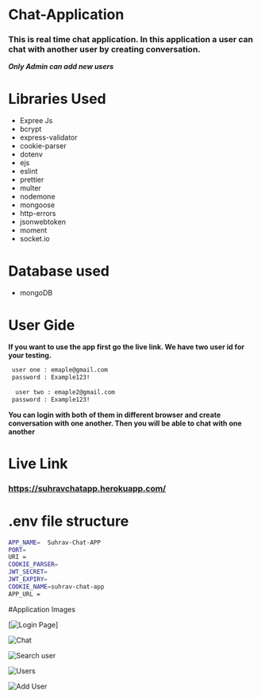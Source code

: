 
# Chat-Application

### This is real time chat application. In this application a user can chat with another user by creating conversation. 

***Only Admin can add new users***

# Libraries Used
- Expree Js
- bcrypt
- express-validator
- cookie-parser
- dotenv
- ejs
- eslint
- prettier
- multer
- nodemone
- mongoose
- http-errors
- jsonwebtoken
- moment 
- socket.io

# Database used
- mongoDB

# User Gide
**If you want to use the app first go the live link. We have two user id for your testing.**

```bash
 user one : emaple@gmail.com
 password : Example123!
 
  user two : emaple2@gmail.com
 password : Example123!
```
**You can login with both of them in different browser and create conversation with one another. Then you will be able to chat with one another**

# Live Link
### https://suhravchatapp.herokuapp.com/

# .env file structure
```sh
APP_NAME=  Suhrav-Chat-APP
PORT=
URI =
COOKIE_PARSER=
JWT_SECRET=
JWT_EXPIRY=
COOKIE_NAME=suhrav-chat-app
APP_URL = 

```

#Application Images

[![Login Page](https://i.ibb.co/0yS9GS3/Login-Chat-Application.png "Login Page")]

![Chat](https://i.ibb.co/5kSmNwZ/Inbox-Chat-Application.png  "Chat")

![Search user]( https://i.ibb.co/DKZTw2d/Inbox-Chat-Application-1.png  "Search user")

![Users](https://i.ibb.co/T2Qz9sw/Users-Chat-Application.png "Users")

![Add User](https://i.ibb.co/RzQ0GJd/Users-Chat-Application-1.png "Add User")
